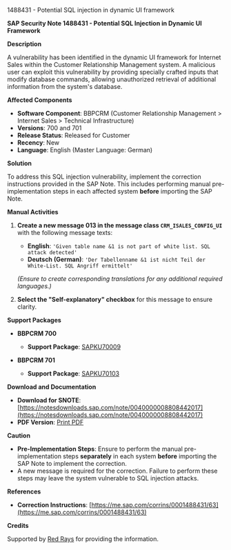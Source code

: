 1488431 - Potential SQL injection in dynamic UI framework

**SAP Security Note 1488431 - Potential SQL Injection in Dynamic UI Framework**

**Description**

A vulnerability has been identified in the dynamic UI framework for Internet Sales within the Customer Relationship Management system. A malicious user can exploit this vulnerability by providing specially crafted inputs that modify database commands, allowing unauthorized retrieval of additional information from the system's database.

**Affected Components**

- **Software Component**: BBPCRM (Customer Relationship Management > Internet Sales > Technical Infrastructure)
- **Versions**: 700 and 701
- **Release Status**: Released for Customer
- **Recency**: New
- **Language**: English (Master Language: German)

**Solution**

To address this SQL injection vulnerability, implement the correction instructions provided in the SAP Note. This includes performing manual pre-implementation steps in each affected system **before** importing the SAP Note.

**Manual Activities**

1. **Create a new message 013 in the message class `CRM_ISALES_CONFIG_UI`** with the following message texts:
   - **English**: `'Given table name &1 is not part of white list. SQL attack detected'`
   - **Deutsch (German)**: `'Der Tabellenname &1 ist nicht Teil der White-List. SQL Angriff ermittelt'`

   *(Ensure to create corresponding translations for any additional required languages.)*

2. **Select the "Self-explanatory" checkbox** for this message to ensure clarity.

**Support Packages**

- **BBPCRM 700**
  - **Support Package**: [SAPKU70009](https://me.sap.com/supportpackage/SAPKU70009)
  
- **BBPCRM 701**
  - **Support Package**: [SAPKU70103](https://me.sap.com/supportpackage/SAPKU70103)

**Download and Documentation**

- **Download for SNOTE**: [https://notesdownloads.sap.com/note/0040000008808442017](https://notesdownloads.sap.com/note/0040000008808442017)
- **PDF Version**: [Print PDF](https://userapps.support.sap.com/sap/support/sfm/notes/print/0001488431?language=en-US&token=D1E8242DE6540B3036543F494FD5AD95)

**Caution**

- **Pre-Implementation Steps**: Ensure to perform the manual pre-implementation steps **separately** in each system **before** importing the SAP Note to implement the correction.
- A new message is required for the correction. Failure to perform these steps may leave the system vulnerable to SQL injection attacks.

**References**

- **Correction Instructions**: [https://me.sap.com/corrins/0001488431/63](https://me.sap.com/corrins/0001488431/63)

**Credits**

Supported by [Red Rays](https://redrays.io) for providing the information.